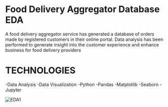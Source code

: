 # Food Delivery Aggregator Database EDA
A food delivery aggregator service has generated a database of orders made by registered customers in their online portal. Data analysis has been performed to generate insight into the customer experience and enhance business for food delivery providers

# TECHNOLOGIES

-Data Analysis -Data Visualization -Python -Pandas -Matplotlib -Seaborn -Jupyter

![EDA1](https://github.com/user-attachments/assets/a6e7c2e2-24d3-49d9-a72c-77f0a8e453fd)
